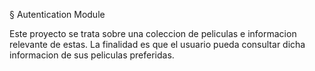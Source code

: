 § Autentication Module

Este proyecto se trata sobre una coleccion de peliculas e informacion 
relevante de estas. La finalidad es que el usuario pueda consultar
dicha informacion de sus peliculas preferidas.
